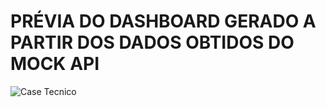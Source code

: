 # PRÉVIA DO DASHBOARD GERADO A PARTIR DOS DADOS OBTIDOS DO MOCK API

![Case Tecnico](https://user-images.githubusercontent.com/96127978/213873943-c809b167-205c-44d1-a6b9-73febb04b596.gif)
